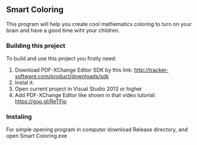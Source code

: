 ## Smart Coloring

This program will help you create cool mathematics coloring to turn on your brain and have a good time wiht your children.

### Building this project

To build and use this project you firstly need:
 1. Download PDF-XChange Editor SDK by this link: http://tracker-software.com/product/downloads/sdk
 2. Instal it.
 3. Open current project in Visual Studio 2013 or higher
 4. Add PDF-XChange Editor like shown in that video tutorial: https://goo.gl/ReTFio

### Instaling

For simple opening program in computer download Release directory, and open Smart Coloring.exe
